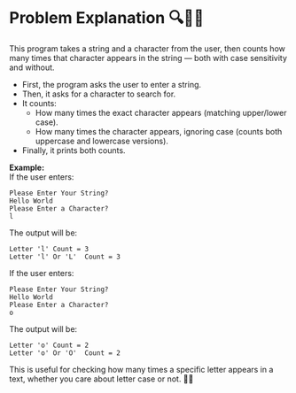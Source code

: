 # Problem Explanation 🔍🔡🔠

This program takes a string and a character from the user, then counts how many times that character appears in the string — both with case sensitivity and without.

- First, the program asks the user to enter a string.
- Then, it asks for a character to search for.
- It counts:
  - How many times the exact character appears (matching upper/lower case).
  - How many times the character appears, ignoring case (counts both uppercase and lowercase versions).
- Finally, it prints both counts.

**Example:**  
If the user enters:  
```
Please Enter Your String?
Hello World
Please Enter a Character?
l
```
The output will be:  
```
Letter 'l' Count = 3
Letter 'l' Or 'L'  Count = 3
```

If the user enters:
```
Please Enter Your String?
Hello World
Please Enter a Character?
o
```
The output will be:  
```
Letter 'o' Count = 2
Letter 'o' Or 'O'  Count = 2
```

This is useful for checking how many times a specific letter appears in a text, whether you care about letter case or not. 📝✨
